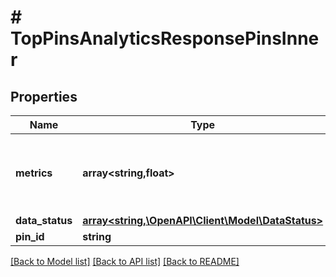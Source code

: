 # # TopPinsAnalyticsResponsePinsInner

## Properties

Name | Type | Description | Notes
------------ | ------------- | ------------- | -------------
**metrics** | **array<string,float>** | The metric name and daily value for each requested metric | [optional]
**data_status** | [**array<string,\OpenAPI\Client\Model\DataStatus>**](DataStatus.md) |  | [optional]
**pin_id** | **string** | The pin id | [optional]

[[Back to Model list]](../../README.md#models) [[Back to API list]](../../README.md#endpoints) [[Back to README]](../../README.md)
